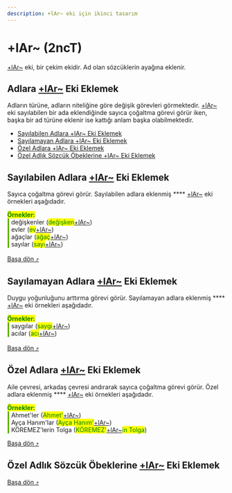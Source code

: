 ```yaml
---
description: +lAr~ eki için ikinci tasarım
---
```


# +lAr\~ (2ncT)

[+lAr\~](../../../cekim-ekleri/lar.md) eki, bir çekim ekidir. Ad olan sözcüklerin ayağına eklenir.

## Adlara [+lAr\~](../../../cekim-ekleri/lar.md) Eki Eklemek

Adların türüne, adların niteliğine göre değişik görevleri görmektedir. [+lAr\~](../../../cekim-ekleri/lar.md) eki sayılabilen bir ada eklendiğinde sayıca çoğaltma görevi görür iken, başka bir ad türüne eklenir ise kattığı anlam başka olabilmektedir.&#x20;

* [Sayılabilen Adlara +lAr\~ Eki Eklemek](./#sayilabilen-adlara-+lar-eki-eklemek)
* [Sayılamayan Adlara +lAr\~ Eki Eklemek](./#sayilamayan-adlara-+lar-eki-eklemek)
* [Özel Adlara +lAr\~ Eki Eklemek](./#oezel-adlara-+lar-eki-eklemek)
* [Özel Adlık Sözcük Öbeklerine +lAr\~ Eki Eklemek](./#oezel-adlik-soezcuek-oebeklerine-+lar-eki-eklemek)

## Sayılabilen Adlara [+lAr\~](../../../cekim-ekleri/lar.md) Eki Eklemek

Sayıca çoğaltma görevi görür. Sayılabilen adlara eklenmiş **** [+lAr\~](../../../cekim-ekleri/lar.md) eki örnekleri aşağıdadır.

<mark style="color:green;">**Örnekler:**</mark> \
&#x20;<mark style="color:green;">**|**</mark> değişkenler (<mark style="color:green;">değişken</mark>[+lAr\~](../../../cekim-ekleri/lar.md))\
&#x20;<mark style="color:green;">**|**</mark> evler (<mark style="color:green;">ev</mark>[+lAr\~](../../../cekim-ekleri/lar.md))\
&#x20;<mark style="color:green;">**|**</mark> ağaçlar (<mark style="color:green;">ağaç</mark>[+lAr\~](../../../cekim-ekleri/lar.md))\
&#x20;<mark style="color:green;">**|**</mark> sayılar (<mark style="color:green;">sayı</mark>[+lAr\~](../../../cekim-ekleri/lar.md))\
\
[Başa dön ⤴](./#adlara-+lar-eki-eklemek)

## Sayılamayan Adlara [+lAr\~](../../../cekim-ekleri/lar.md) Eki Eklemek

Duygu yoğunluğunu arttırma görevi görür. Sayılamayan adlara eklenmiş **** [+lAr\~](../../../cekim-ekleri/lar.md) eki örnekleri aşağıdadır.

<mark style="color:green;">**Örnekler:**</mark> \
&#x20;<mark style="color:green;">**|**</mark> saygılar (<mark style="color:green;">saygı</mark>[+lAr\~](../../../cekim-ekleri/lar.md))\
&#x20;<mark style="color:green;">**|**</mark> acılar (<mark style="color:green;">acı</mark>[+lAr\~](../../../cekim-ekleri/lar.md))\
\
[Başa dön ⤴](./#adlara-+lar-eki-eklemek)

## Özel Adlara [+lAr\~](../../../cekim-ekleri/lar.md) Eki Eklemek

Aile çevresi, arkadaş çevresi andırarak sayıca çoğaltma görevi görür. Özel adlara eklenmiş **** [+lAr\~](../../../cekim-ekleri/lar.md) eki örnekleri aşağıdadır.

<mark style="color:green;">**Örnekler:**</mark> \
&#x20;<mark style="color:green;">**|**</mark> Ahmet'ler (<mark style="color:green;">Ahmet'</mark>[+lAr\~](../../../cekim-ekleri/lar.md))\
&#x20;<mark style="color:green;">**|**</mark> Ayça Hanım'lar (<mark style="color:green;">Ayça Hanım'</mark>[+lAr\~](../../../cekim-ekleri/lar.md))\
&#x20;<mark style="color:green;">**|**</mark> KÖREMEZ'lerin Tolga (<mark style="color:green;">KÖREMEZ'</mark>[+lAr\~](../../../cekim-ekleri/lar.md)<mark style="color:green;">in Tolga</mark>)

[Başa dön ⤴](./#adlara-+lar-eki-eklemek)

## Özel Adlık Sözcük Öbeklerine [+lAr\~](../../../cekim-ekleri/lar.md) Eki Eklemek



[Başa dön ⤴](./#adlara-+lar-eki-eklemek)

